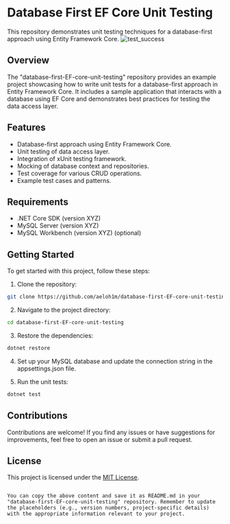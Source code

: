 
# Database First EF Core Unit Testing

This repository demonstrates unit testing techniques for a database-first approach using Entity Framework Core.
![test_success](https://github.com/aeloh1m/database-first-EF-core-unit-testing/assets/88952319/5f34c505-b348-422d-812e-19937b60938e)

## Overview

The "database-first-EF-core-unit-testing" repository provides an example project showcasing how to write unit tests for a database-first approach in Entity Framework Core. It includes a sample application that interacts with a database using EF Core and demonstrates best practices for testing the data access layer.

## Features

- Database-first approach using Entity Framework Core.
- Unit testing of data access layer.
- Integration of xUnit testing framework.
- Mocking of database context and repositories.
- Test coverage for various CRUD operations.
- Example test cases and patterns.

## Requirements

- .NET Core SDK (version XYZ)
- MySQL Server (version XYZ)
- MySQL Workbench (version XYZ) (optional)

## Getting Started

To get started with this project, follow these steps:

1. Clone the repository:

```bash
git clone https://github.com/aeloh1m/database-first-EF-core-unit-testing.git
```

2. Navigate to the project directory:

```bash
cd database-first-EF-core-unit-testing
```

3. Restore the dependencies:

```bash
dotnet restore
```

4. Set up your MySQL database and update the connection string in the appsettings.json file.

5. Run the unit tests:

```bash
dotnet test
```

## Contributions

Contributions are welcome! If you find any issues or have suggestions for improvements, feel free to open an issue or submit a pull request.

## License

This project is licensed under the [MIT License](LICENSE).
```

You can copy the above content and save it as README.md in your "database-first-EF-core-unit-testing" repository. Remember to update the placeholders (e.g., version numbers, project-specific details) with the appropriate information relevant to your project.
